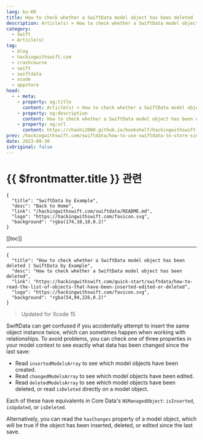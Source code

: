 ```yaml
---
lang: ko-KR
title: How to check whether a SwiftData model object has been deleted
description: Article(s) > How to check whether a SwiftData model object has been deleted
category:
  - Swift
  - Article(s)
tag: 
  - blog
  - hackingwithswift.com
  - crashcourse
  - swift
  - swiftdata
  - xcode
  - appstore
head:
  - - meta:
    - property: og:title
      content: Article(s) > How to check whether a SwiftData model object has been deleted
    - property: og:description
      content: How to check whether a SwiftData model object has been deleted
    - property: og:url
      content: https://chanhi2000.github.io/bookshelf/hackingwithswift.com/swiftdata/how-to-read-the-list-of-objects-that-have-been-inserted-edited-or-deleted.html
prev: /hackingwithswift.com/swiftdata/how-to-use-swiftdata-to-store-singletons.md
date: 2023-09-30
isOriginal: false
---
```


# {{ $frontmatter.title }} 관련

```component VPCard
{
  "title": "SwiftData by Example",
  "desc": "Back to Home",
  "link": "/hackingwithswift.com/swiftdata/README.md",
  "logo": "https://hackingwithswift.com/favicon.svg",
  "background": "rgba(174,10,10,0.2)"
}
```

[[toc]]

---

```component VPCard
{
  "title": "How to check whether a SwiftData model object has been deleted | SwiftData by Example",
  "desc": "How to check whether a SwiftData model object has been deleted",
  "link": "https://hackingwithswift.com/quick-start/swiftdata/how-to-read-the-list-of-objects-that-have-been-inserted-edited-or-deleted", 
  "logo": "https://hackingwithswift.com/favicon.svg",
  "background": "rgba(54,94,226,0.2)"
}
```

> Updated for Xcode 15

SwiftData can get confused if you accidentally attempt to insert the same object instance twice, which can sometimes happen when working with relationships. To avoid problems, you can check one of three properties in your model context to see exactly what data has been changed since the last save:

- Read `insertedModelsArray` to see which model objects have been created.
- Read `changedModelsArray` to see which model objects have been edited.
- Read `deletedModelsArray` to see which model objects have been deleted, or read `isDeleted` directly on a model object.

Each of these have equivalents in Core Data's `NSManagedObject`: `isInserted`, `isUpdated`, or `isDeleted`.

Alternatively, you can read the `hasChanges` property of a model object, which will be true if the object has been inserted, deleted, or edited since the last save.

